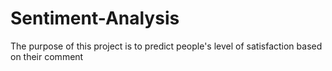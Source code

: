# Sentiment-Analysis
The purpose of this project is to predict people's level of satisfaction based on their comment 
